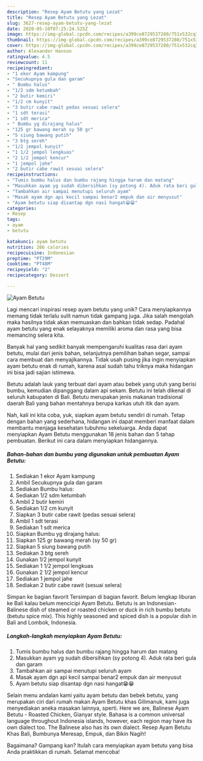 ```yaml
---
description: "Resep Ayam Betutu yang Lezat"
title: "Resep Ayam Betutu yang Lezat"
slug: 3627-resep-ayam-betutu-yang-lezat
date: 2020-05-10T07:25:24.525Z
image: https://img-global.cpcdn.com/recipes/a399ce8729537280/751x532cq70/ayam-betutu-foto-resep-utama.jpg
thumbnail: https://img-global.cpcdn.com/recipes/a399ce8729537280/751x532cq70/ayam-betutu-foto-resep-utama.jpg
cover: https://img-global.cpcdn.com/recipes/a399ce8729537280/751x532cq70/ayam-betutu-foto-resep-utama.jpg
author: Alexander Hanson
ratingvalue: 4.5
reviewcount: 11
recipeingredient:
- "1 ekor Ayam kampung"
- "Secukupnya gula dan garam"
- " Bumbu halus"
- "1/2 sdm ketumbah"
- "2 butir kemiri"
- "1/2 cm kunyit"
- "3 butir cabe rawit pedas sesuai selera"
- "1 sdt terasi"
- "1 sdt merica"
- " Bumbu yg dirajang halus"
- "125 gr bawang merah sy 50 gr"
- "5 siung bawang putih"
- "3 btg sereh"
- "1/2 jempol kunyit"
- "1 1/2 jempol lengkuas"
- "2 1/2 jempol kencur"
- "1 jempol jahe"
- "2 butir cabe rawit sesuai selera"
recipeinstructions:
- "Tumis bumbu halus dan bumbu rajang hingga harum dan matang"
- "Masukkan ayam yg sudah dibersihkan (sy potong 4). Aduk rata beri gula dan garam"
- "Tambahkan air sampai menutupi seluruh ayam"
- "Masak ayam dgn api kecil sampai benar2 empuk dan air menyusut"
- "Ayam betutu siap disantap dgn nasi hangat😁😁"
categories:
- Resep
tags:
- ayam
- betutu

katakunci: ayam betutu 
nutrition: 266 calories
recipecuisine: Indonesian
preptime: "PT29M"
cooktime: "PT48M"
recipeyield: "2"
recipecategory: Dessert

---
```



![Ayam Betutu](https://img-global.cpcdn.com/recipes/a399ce8729537280/751x532cq70/ayam-betutu-foto-resep-utama.jpg)

Lagi mencari inspirasi resep ayam betutu yang unik? Cara menyiapkannya memang tidak terlalu sulit namun tidak gampang juga. Jika salah mengolah maka hasilnya tidak akan memuaskan dan bahkan tidak sedap. Padahal ayam betutu yang enak selayaknya memiliki aroma dan rasa yang bisa memancing selera kita.

Banyak hal yang sedikit banyak mempengaruhi kualitas rasa dari ayam betutu, mulai dari jenis bahan, selanjutnya pemilihan bahan segar, sampai cara membuat dan menyajikannya. Tidak usah pusing jika ingin menyiapkan ayam betutu enak di rumah, karena asal sudah tahu triknya maka hidangan ini bisa jadi sajian istimewa.

Betutu adalah lauk yang terbuat dari ayam atau bebek yang utuh yang berisi bumbu, kemudian dipanggang dalam api sekam. Betutu ini telah dikenal di seluruh kabupaten di Bali. Betutu merupakan jenis makanan tradisional daerah Bali yang bahan mentahnya berupa karkas utuh itik dan ayam.


Nah, kali ini kita coba, yuk, siapkan ayam betutu sendiri di rumah. Tetap dengan bahan yang sederhana, hidangan ini dapat memberi manfaat dalam membantu menjaga kesehatan tubuhmu sekeluarga. Anda dapat menyiapkan Ayam Betutu menggunakan 18 jenis bahan dan 5 tahap pembuatan. Berikut ini cara dalam menyiapkan hidangannya.

<!--inarticleads1-->

##### Bahan-bahan dan bumbu yang digunakan untuk pembuatan Ayam Betutu:

1. Sediakan 1 ekor Ayam kampung
1. Ambil Secukupnya gula dan garam
1. Sediakan  Bumbu halus:
1. Sediakan 1/2 sdm ketumbah
1. Ambil 2 butir kemiri
1. Sediakan 1/2 cm kunyit
1. Siapkan 3 butir cabe rawit (pedas sesuai selera)
1. Ambil 1 sdt terasi
1. Sediakan 1 sdt merica
1. Siapkan  Bumbu yg dirajang halus:
1. Siapkan 125 gr bawang merah (sy 50 gr)
1. Siapkan 5 siung bawang putih
1. Sediakan 3 btg sereh
1. Gunakan 1/2 jempol kunyit
1. Sediakan 1 1/2 jempol lengkuas
1. Gunakan 2 1/2 jempol kencur
1. Sediakan 1 jempol jahe
1. Sediakan 2 butir cabe rawit (sesuai selera)


Simpan ke bagian favorit Tersimpan di bagian favorit. Belum lengkap liburan ke Bali kalau belum mencicipi Ayam Betutu. Betutu is an Indonesian-Balinese dish of steamed or roasted chicken or duck in rich bumbu betutu (betutu spice mix). This highly seasoned and spiced dish is a popular dish in Bali and Lombok, Indonesia. 

<!--inarticleads2-->

##### Langkah-langkah menyiapkan Ayam Betutu:

1. Tumis bumbu halus dan bumbu rajang hingga harum dan matang
1. Masukkan ayam yg sudah dibersihkan (sy potong 4). Aduk rata beri gula dan garam
1. Tambahkan air sampai menutupi seluruh ayam
1. Masak ayam dgn api kecil sampai benar2 empuk dan air menyusut
1. Ayam betutu siap disantap dgn nasi hangat😁😁


Selain menu andalan kami yaitu ayam betutu dan bebek betutu, yang merupakan ciri dari rumah makan Ayam Betutu khas Gilimanuk, kami juga menyediakan aneka masakan lainnya, sperti. Here we are, Balinese Ayam Betutu - Roasted Chicken, Gianyar style. Bahasa is a common universal language throughout Indonesia islands, however, each region may have its own dialect too. The Balinese also has its own dialect. Resep Ayam Betutu Khas Bali, Bumbunya Meresap, Empuk, dan Bikin Nagih! 

Bagaimana? Gampang kan? Itulah cara menyiapkan ayam betutu yang bisa Anda praktikkan di rumah. Selamat mencoba!
